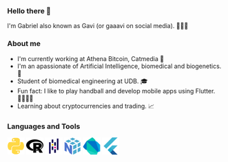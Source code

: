 ### Hello there 👋

I'm Gabriel also known as Gavi (or gaaavi on social media). 👨🏻‍💻

### About me

- I'm currently working at Athena Bitcoin, Catmedia 💼
- I'm an apassionate of Artificial Intelligence, biomedical and biogenetics. 🦾
- Student of biomedical engineering at UDB. 🎓
- Fun fact: I like to play handball a‍nd develop mobile apps using Flutter. 🤾🏻‍♂️📱
- Learning about cryptocurrencies and trading. 📈

### Languages and Tools

<div>
<img src="https://github.com/devicons/devicon/blob/master/icons/python/python-plain.svg" title="Python" alt="Python" width="40" height="40">
<img src="https://github.com/devicons/devicon/blob/master/icons/r/r-plain.svg" title="R" alt="R" width="40" height="40">
<img src="https://github.com/devicons/devicon/blob/master/icons/pandas/pandas-original.svg" title="Pandas" alt="Pandas" width="40" height="40">
<img src="https://github.com/devicons/devicon/blob/master/icons/numpy/numpy-original.svg" title="Numpy" alt="Numpy" width="40" height="40">
<img src="https://github.com/devicons/devicon/blob/master/icons/dart/dart-original.svg" title="dart" alt="dart" width="40" height="40">
<img src="https://github.com/devicons/devicon/blob/master/icons/flutter/flutter-original.svg" title="Flutter" alt="Flutter" width="40" height="40">
</div>

<!--
**gaaavi/gaaavi** is a ✨ _special_ ✨ repository because its `README.md` (this file) appears on your GitHub profile.

Here are some ideas to get you started:

- 🔭 I’m currently working on ...
- 🌱 I’m currently learning ...
- 👯 I’m looking to collaborate on ...
- 🤔 I’m looking for help with ...
- 💬 Ask me about ...
- 📫 How to reach me: ...
- 😄 Pronouns: ...
- ⚡ Fun fact: ...
-->
